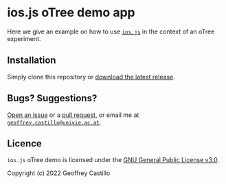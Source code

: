 # ios.js oTree demo app

Here we give an example on how to use [`ios.js`](https://github.com/geoffreycastillo/ios-js) in the context of an oTree experiment.

## Installation

Simply clone this repository or [download the latest release](/releases).

## Bugs? Suggestions?

[Open an issue](/issues) or a [pull request](/pulls), or email me at [`geoffrey.castillo@univie.ac.at`](mailto:geoffrey.castillo@univie.ac.at).

## Licence

`ios.js` oTree demo is licensed under the [GNU General Public License v3.0](https://www.gnu.org/licenses/gpl-3.0.en.html).

Copyright (c) 2022 Geoffrey Castillo
